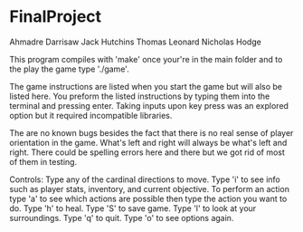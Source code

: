 # FinalProject

Ahmadre Darrisaw
Jack Hutchins
Thomas Leonard
Nicholas Hodge

This program compiles with 'make' once your're in the main folder
and to the play the game type './game'.

The game instructions are listed when you start the game but will
also be listed here. You preform the listed instructions by typing 
them into the terminal and pressing enter. Taking inputs upon key 
press was an explored option but it required incompatible libraries.

The are no known bugs besides the fact that there is no real sense of 
player orientation in the game. What's left and right will always be what's 
left and right. There could be spelling errors here and there but we got 
rid of most of them in testing. 

Controls:
Type any of the cardinal directions to move.
Type 'i' to see info such as player stats, inventory, and current objective.
To perform an action type 'a' to see which actions are possible then type the action you want to do.
Type 'h' to heal. 
Type 'S' to save game.
Type 'l' to look at your surroundings.
Type 'q' to quit.
Type 'o' to see options again.

